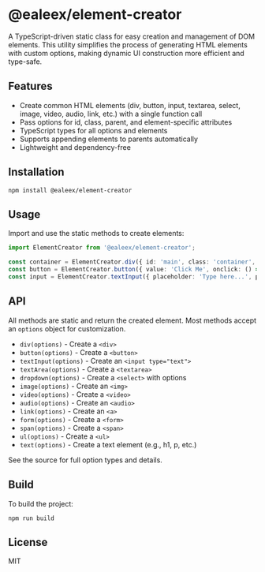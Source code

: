 # @ealeex/element-creator

A TypeScript-driven static class for easy creation and management of DOM elements. This utility simplifies the process of generating HTML elements with custom options, making dynamic UI construction more efficient and type-safe.

## Features
- Create common HTML elements (div, button, input, textarea, select, image, video, audio, link, etc.) with a single function call
- Pass options for id, class, parent, and element-specific attributes
- TypeScript types for all options and elements
- Supports appending elements to parents automatically
- Lightweight and dependency-free

## Installation

```
npm install @ealeex/element-creator
```

## Usage

Import and use the static methods to create elements:

```typescript
import ElementCreator from '@ealeex/element-creator';

const container = ElementCreator.div({ id: 'main', class: 'container', parent: document.body });
const button = ElementCreator.button({ value: 'Click Me', onclick: () => alert('Clicked!'), parent: container });
const input = ElementCreator.textInput({ placeholder: 'Type here...', parent: container });
```

## API

All methods are static and return the created element. Most methods accept an `options` object for customization.

- `div(options)` - Create a `<div>`
- `button(options)` - Create a `<button>`
- `textInput(options)` - Create an `<input type="text">`
- `textArea(options)` - Create a `<textarea>`
- `dropdown(options)` - Create a `<select>` with options
- `image(options)` - Create an `<img>`
- `video(options)` - Create a `<video>`
- `audio(options)` - Create an `<audio>`
- `link(options)` - Create an `<a>`
- `form(options)` - Create a `<form>`
- `span(options)` - Create a `<span>`
- `ul(options)` - Create a `<ul>`
- `text(options)` - Create a text element (e.g., h1, p, etc.)

See the source for full option types and details.

## Build

To build the project:

```
npm run build
```

## License

MIT
